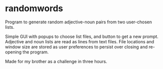 # randomwords
Program to generate random adjective-noun pairs from two user-chosen lists.

Simple GUI with popups to choose list files, and button to get a new prompt. Adjective and noun lists are read as lines from text files. File locations and window size are stored as user preferences to persist over closing and re-opening the program.

Made for my brother as a challenge in three hours.

